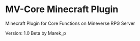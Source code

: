 # MV-Core Minecraft Plugin

Minecraft Plugin for Core Functions on Mineverse RPG Server

Version: 1.0 Beta by Marek_p
